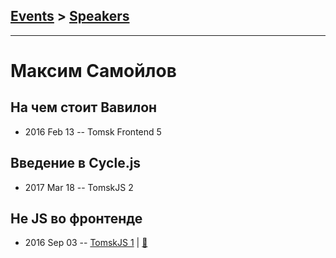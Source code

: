 ## [Events](../README.md) > [Speakers](../speakers.md)
---

# Максим Самойлов

## На чем стоит Вавилон
- 2016 Feb 13 -- Tomsk Frontend 5    
## Введение в Cycle.js
- 2017 Mar 18 -- TomskJS 2    
## Не JS во фронтенде
- 2016 Sep 03 -- [TomskJS 1](https://www.youtube.com/watch?v=055iMp4zhmM)  | [:notebook:](https://www.slideshare.net/Nitive/js-65667405)  
